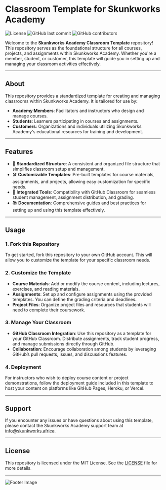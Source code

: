 # **Classroom Template for Skunkworks Academy** 

![License](https://img.shields.io/github/license/Skunkworks-Academy/Classroom-Template) ![GitHub last commit](https://img.shields.io/github/last-commit/Skunkworks-Academy/Classroom-Template) ![GitHub contributors](https://img.shields.io/github/contributors/Skunkworks-Academy/Classroom-Template)

Welcome to the **Skunkworks Academy Classroom Template** repository! This repository serves as the foundational structure for all courses, projects, and assignments within Skunkworks Academy. Whether you're a member, student, or customer, this template will guide you in setting up and managing your classroom activities effectively.

---

## **About**

This repository provides a standardized template for creating and managing classrooms within Skunkworks Academy. It is tailored for use by:

- **Academy Members**: Facilitators and instructors who design and manage courses.
- **Students**: Learners participating in courses and assignments.
- **Customers**: Organizations and individuals utilizing Skunkworks Academy's educational resources for training and development.

---

## **Features**

- 🎯 **Standardized Structure**: A consistent and organized file structure that simplifies classroom setup and management.
- 🛠️ **Customizable Templates**: Pre-built templates for course materials, assignments, and projects, allowing easy customization for specific needs.
- 🔧 **Integrated Tools**: Compatibility with GitHub Classroom for seamless student management, assignment distribution, and grading.
- 📚 **Documentation**: Comprehensive guides and best practices for setting up and using this template effectively.

---

## **Usage**

### **1. Fork this Repository**

To get started, fork this repository to your own GitHub account. This will allow you to customize the template for your specific classroom needs.

### **2. Customize the Template**

- **Course Materials**: Add or modify the course content, including lectures, exercises, and reading materials.
- **Assignments**: Set up and configure assignments using the provided templates. You can define the grading criteria and deadlines.
- **Project Files**: Organize project files and resources that students will need to complete their coursework.

### **3. Manage Your Classroom**

- **GitHub Classroom Integration**: Use this repository as a template for your GitHub Classroom. Distribute assignments, track student progress, and manage submissions directly through GitHub.
- **Collaboration**: Encourage collaboration among students by leveraging GitHub’s pull requests, issues, and discussions features.

### **4. Deployment**

For instructors who wish to deploy course content or project demonstrations, follow the deployment guide included in this template to host your content on platforms like GitHub Pages, Heroku, or Vercel.

---

## **Support**

If you encounter any issues or have questions about using this template, please contact the Skunkworks Academy support team at [info@skunkworks.africa](mailto:info@skunkworks.africa).

---

## **License**

This repository is licensed under the MIT License. See the [LICENSE](LICENSE) file for more details.

---

![Footer Image](https://img.shields.io/badge/Skunkworks-Academy-blueviolet)
